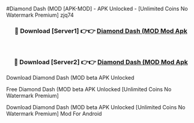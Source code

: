 #Diamond Dash (MOD [APK-MOD] - APK Unlocked - [Unlimited Coins No Watermark Premium] zjq74



<div align="center">

<h3>🔴 Download [Server1] 👉👉 <a href="https://momento.my/?title=Diamond_Dash_(MOD">Diamond Dash (MOD Mod Apk</a></h3><br>

<h3>🔴 Download [Server2] 👉👉 <a href="https://momento.my/?title=Diamond_Dash_(MOD">Diamond Dash (MOD Mod Apk</a></h3>
</div>



Download Diamond Dash (MOD beta APK Unlocked

Free Diamond Dash (MOD beta APK Unlocked [Unlimited Coins No Watermark Premium]

Download Diamond Dash (MOD beta APK Unlocked [Unlimited Coins No Watermark Premium] Mod For Android
